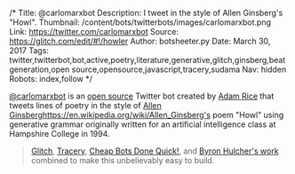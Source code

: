 /*
Title: @carlomarxbot
Description: I tweet in the style of Allen Ginsberg's "Howl".
Thumbnail: /content/bots/twitterbots/images/carlomarxbot.png
Link: https://twitter.com/carlomarxbot
Source: https://glitch.com/edit/#!/howler
Author: botsheeter.py
Date: March 30, 2017
Tags: twitter,twitterbot,bot,active,poetry,literature,generative,glitch,ginsberg,beat generation,open source,opensource,javascript,tracery,sudama
Nav: hidden
Robots: index,follow
*/

[@carlomarxbot](https://twitter.com/carlomarxbot) is an [open source](https://glitch.com/edit/#!/howler) Twitter bot created by [Adam Rice](https://twitter.com/sudama) that tweets lines of poetry in the style of [Allen Ginsberg]()https://en.wikipedia.org/wiki/Allen_Ginsberg's poem "Howl" using generative grammar originally written for an artificial intelligence class at Hampshire College in 1994.

> [Glitch](https://glitch.com), [Tracery](http://tracery.io/), [Cheap Bots Done Quick!](http://cheapbotsdonequick.com/), and [Byron Hulcher's work](https://glitch.com/edit/#!/tracery-twitter-bot) combined to make this unbelievably easy to build.
